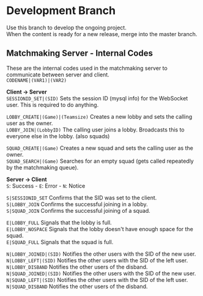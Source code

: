 # Development Branch #
Use this branch to develop the ongoing project.  
When the content is ready for a new release, merge into the master branch.  


## Matchmaking Server - Internal Codes ##
These are the internal codes used in the matchmaking server to communicate between server and client.  
`CODENAME|(VAR1)|(VAR2)`  

**Client -> Server**  
`SESSIONID_SET|(SID)` Sets the session ID (mysql info) for the WebSocket user. This is required to do anything.  

`LOBBY_CREATE|(Game)|(Teamsize)` Creates a new lobby and sets the calling user as the owner.  
`LOBBY_JOIN|(LobbyID)` The calling user joins a lobby. Broadcasts this to everyone else in the lobby. (also squads)  

`SQUAD_CREATE|(Game)` Creates a new squad and sets the calling user as the owner.  
`SQUAD_SEARCH|(Game)` Searches for an empty squad (gets called repeatedly by the matchmaking queue).  

**Server -> Client**  
`S`: Success - `E`: Error - `N`: Notice  

`S|SESSIONID_SET` Confirms that the SID was set to the client.  
`S|LOBBY_JOIN` Confirms the successful joining in a lobby.  
`S|SQUAD_JOIN` Confirms the successful joining of a squad.  

`E|LOBBY_FULL` Signals that the lobby is full.  
`E|LOBBY_NOSPACE` Signals that the lobby doesn't have enough space for the squad.  
`E|SQUAD_FULL` Signals that the squad is full.  

`N|LOBBY_JOINED|(SID)` Notifies the other users with the SID of the new user.  
`N|LOBBY_LEFT|(SID)` Notifies the other users with the SID of the left user.   
`N|LOBBY_DISBAND` Notifies the other users of the disband.  
`N|SQUAD_JOINED|(SID)` Notifies the other users with the SID of the new user.  
`N|SQUAD_LEFT|(SID)` Notifies the other users with the SID of the left user.  
`N|SQUAD_DISBAND` Notifies the other users of the disband.  